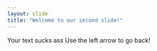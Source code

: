```yaml
---
layout: slide
title: "Welcome to our second slide!"
---
```

Your text sucks ass
Use the left arrow to go back!
